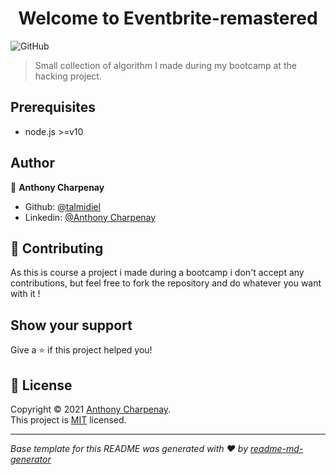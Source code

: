 <h1 align="center">Welcome to Eventbrite-remastered</h1>
<p>
  <a href="https://github.com/talmidiel/ready_for_work/blob/master/LICENSE.txt" target="_blank">
  </a>
</p>

![GitHub](https://img.shields.io/github/license/talmidiel/ready_for_work)
</br>
> Small collection of algorithm I made during my bootcamp at the hacking project.

## Prerequisites

- node.js >=v10


## Author

👤 **Anthony Charpenay**

* Github: [@talmidiel](https://github.com/talmidiel)
* Linkedin: [@Anthony Charpenay](https://www.linkedin.com/in/anthony-charpenay-a6b739210/)

## 🤝 Contributing
As this is course a project i made during a bootcamp i don't accept any contributions, but feel free to fork the repository and do whatever you want with it !

## Show your support

Give a ⭐️ if this project helped you!

## 📝 License

Copyright © 2021 [Anthony Charpenay](https://github.com/talmidiel).
<br />
This project is [MIT](https://github.com/talmidiel/ready_for_work/blob/master/LICENSE.txt) licensed.

***
_Base template for this README was generated with ❤️ by [readme-md-generator](https://github.com/kefranabg/readme-md-generator)_
